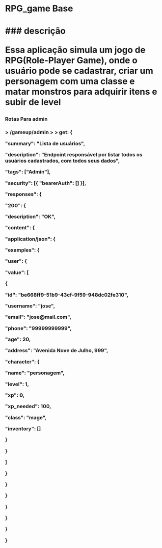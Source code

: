 <h1>RPG_game Base<h1>
### descrição 

Essa aplicação simula um jogo de RPG(Role-Player Game), onde o usuário pode se cadastrar, criar um personagem com uma classe e matar monstros para adquirir itens e subir de level
 <h3> Rotas Para admin  <h3>
 > /gameup/admin
 > > get: 
  {
<p>               "summary": "Lista de usuários",
<p>               "description": "Endpoint responsável por listar todos os usuários cadastrados, com todos seus dados",
<p>               "tags": ["Admin"],
<p>               "security": [{ "bearerAuth": [] }],
<p>               "responses": {
<p>                   "200": {
<p>                       "description": "OK",
<p>                       "content": {
<p>                            "application/json": {
<p>                                "examples": {
<p>                                    "user": {
<p>                                        "value": [
<p>                                            {
<p>                                                "id": "be668ff9-51b9-43cf-9f59-948dc02fe310",
<p>                                                "username": "jose",
<p>                                                "email": "jose@mail.com",
<p>                                                "phone": "99999999999",
<p>                                                "age": 20,
<p>                                                "address": "Avenida Nove de Julho, 999",
<p>                                                "character": {
<p>                                                    "name": "personagem",
<p>                                                    "level": 1,
<p>                                                    "xp": 0,
<p>                                                    "xp_needed": 100,
<p>                                                    "class": "mage",
<p>                                                    "inventory": []
<p>                                               }
<p>                                           }
<p>                                        ]
<p>                                   }
<p>                                }
<p>                            }
<p>                        }
<p>                    }
<p>                }
<p>        }
